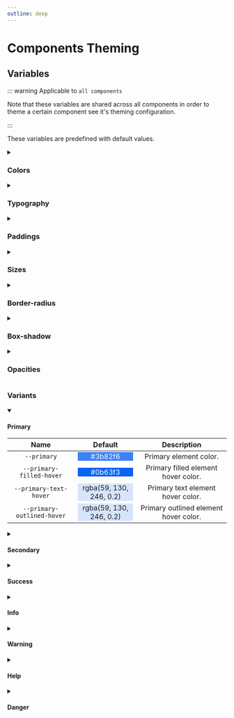 ```yaml
---
outline: deep
---
```


# Components Theming

## Variables

::: warning Applicable to `all components`

Note that these variables are shared across all components in order to theme a certain component see it's theming configuration.

:::

These variables are predefined with default values.

<details class="custom-block collapse details">
<summary class="collapsible-header">

### Colors

</summary>
<div class="full-width d-table">

|       Name       |                                     Default                                      |     Description     |
| :--------------: | :------------------------------------------------------------------------------: | :-----------------: |
| `--text-primary` | <div style="background-color:white"><span class="text--green">white</span></div> | Primary text color. |

</div>
</details>

<details class="custom-block collapse details">
<summary class="collapsible-header">

### Typography

</summary>
<div class="full-width d-table">

|    Name     |                  Default                   |    Description    |
| :---------: | :----------------------------------------: | :---------------: |
| `--sm-font` | <span class="text--green">0.875 rem</span> | Small font size.  |
| `--sm-font` |   <span class="text--green">1 rem</span>   | Normal font size. |
| `--lg-font` | <span class="text--green">1.125 rem</span> | Large font size.  |

</div>
</details>

<details class="custom-block collapse details">
<summary class="collapsible-header">

### Paddings

</summary>
<div class="full-width d-table">

|      Name      |                  Default                   |       Description       |
| :------------: | :----------------------------------------: | :---------------------: |
| `--sm-padding` | <span class="text--green">0.375 rem</span> | Small element padding.  |
| `--sm-padding` |  <span class="text--green">0.5 rem</span>  | Normal element padding. |
| `--lg-padding` | <span class="text--green">0.625 rem</span> | Large element padding.  |

</div>
</details>

<details class="custom-block collapse details">
<summary class="collapsible-header">

### Sizes

</summary>
<div class="full-width d-table">

|    Name     |                 Default                  |                                     Description                                     |
| :---------: | :--------------------------------------: | :---------------------------------------------------------------------------------: |
| `--sm-size` | <span class="text--green">1.5 rem</span> | Small element minimum size <span class="VPBadge tip">min-height & min-width</span>  |
| `--sm-size` |  <span class="text--green">2 rem</span>  | Normal element minimum size <span class="VPBadge tip">min-height & min-width</span> |
| `--lg-size` | <span class="text--green">2.5 rem</span> | Large element minimum size <span class="VPBadge tip">min-height & min-width</span>  |

</div>
</details>

<details class="custom-block collapse details">
<summary class="collapsible-header">

### Border-radius

</summary>
<div class="full-width d-table">

|        Name        |                  Default                  |          Description           |
| :----------------: | :---------------------------------------: | :----------------------------: |
| `--border-radius`  | <span class="text--green">0.25 rem</span> | Default element border-radius. |
| `--rounded-radius` |  <span class="text--green">2 rem</span>   | Rounded element border-radius. |

</div>
</details>

<details class="custom-block collapse details">
<summary class="collapsible-header">

### Box-shadow

</summary>
<div class="full-width d-table">

|       Name        |                               Default                               |        Description         |
| :---------------: | :-----------------------------------------------------------------: | :------------------------: |
| `--raised-shadow` | <span class="text--green">1px 1px 3px 2px rgba(0, 0, 0, 0.3)</span> | Raised element box-shadow. |

</div>
</details>

<details class="custom-block collapse details">
<summary class="collapsible-header">

### Opacities

</summary>
<div class="full-width d-table">

|         Name         |               Default                |        Description        |
| :------------------: | :----------------------------------: | :-----------------------: |
| `--disabled-opacity` | <span class="text--green">0.6</span> | Disabled element opacity. |
| `--loading-opacity`  | <span class="text--green">0.8</span> | Loading element opacity.  |

</div>
</details>

### Variants

<details class="custom-block collapse details" open>
<summary class="collapsible-header">

#### Primary

</summary>
<div class="full-width d-table">

|            Name            |                                             Default                                              |              Description              |
| :------------------------: | :----------------------------------------------------------------------------------------------: | :-----------------------------------: |
|        `--primary`         |       <div style="background-color:#3b82f6"><span style="color:white">#3b82f6</span></div>       |        Primary element color.         |
|  `--primary-filled-hover`  |       <div style="background-color:#0b63f3"><span style="color:white">#0b63f3</span></div>       |  Primary filled element hover color.  |
|   `--primary-text-hover`   | <div style="background-color:rgba(59, 130, 246, 0.2)"><span>rgba(59, 130, 246, 0.2)</span></div> |   Primary text element hover color.   |
| `--primary-outlined-hover` | <div style="background-color:rgba(59, 130, 246, 0.2)"><span>rgba(59, 130, 246, 0.2)</span></div> | Primary outlined element hover color. |

</div>
</details>

<details class="custom-block collapse details">
<summary class="collapsible-header">

#### Secondary

</summary>
<div class="full-width d-table">

|             Name             |                                            Default                                             |               Description               |
| :--------------------------: | :--------------------------------------------------------------------------------------------: | :-------------------------------------: |
|        `--secondary`         |      <div style="background-color:#475569"><span style="color:white">#475569</span></div>      |        Secondary element color.         |
|  `--secondary-filled-hover`  |      <div style="background-color:#323c4b"><span style="color:white">#323c4b</span></div>      |  Secondary filled element hover color.  |
|   `--secondary-text-hover`   | <div style="background-color:rgba(71, 85, 105, 0.2)"><span>rgba(71, 85, 105, 0.2)</span></div> |   Secondary text element hover color.   |
| `--secondary-outlined-hover` | <div style="background-color:rgba(71, 85, 105, 0.2)"><span>rgba(71, 85, 105, 0.2)</span></div> | Secondary outlined element hover color. |

</div>
</details>

<details class="custom-block collapse details">
<summary class="collapsible-header">

#### Success

</summary>
<div class="full-width d-table">

|            Name            |                                            Default                                             |              Description              |
| :------------------------: | :--------------------------------------------------------------------------------------------: | :-----------------------------------: |
|        `--success`         |      <div style="background-color:#22c55e"><span style="color:white">#22c55e</span></div>      |        Success element color.         |
|  `--success-filled-hover`  |      <div style="background-color:#1a9a49"><span style="color:white">#1a9a49</span></div>      |  Success filled element hover color.  |
|   `--success-text-hover`   | <div style="background-color:rgba(34, 197, 94, 0.2)"><span>rgba(34, 197, 94, 0.2)</span></div> |   Success text element hover color.   |
| `--success-outlined-hover` | <div style="background-color:rgba(34, 197, 94, 0.2)"><span>rgba(34, 197, 94, 0.2)</span></div> | Success outlined element hover color. |

</div>
</details>

<details class="custom-block collapse details">
<summary class="collapsible-header">

#### Info

</summary>
<div class="full-width d-table">

|          Name           |                                            Default                                             |            Description             |
| :---------------------: | :--------------------------------------------------------------------------------------------: | :--------------------------------: |
|        `--info`         |      <div style="background-color:#0099ff"><span style="color:white">#0099ff</span></div>      |        Info element color.         |
|  `--info-filled-hover`  |      <div style="background-color:#007acc"><span style="color:white">#007acc</span></div>      |  Info filled element hover color.  |
|   `--info-text-hover`   | <div style="background-color:rgba(0, 153, 255, 0.2)"><span>rgba(0, 153, 255, 0.2)</span></div> |   Info text element hover color.   |
| `--info-outlined-hover` | <div style="background-color:rgba(0, 153, 255, 0.2)"><span>rgba(0, 153, 255, 0.2)</span></div> | Info outlined element hover color. |

</div>
</details>

<details class="custom-block collapse details">
<summary class="collapsible-header">

#### Warning

</summary>
<div class="full-width d-table">

|            Name            |                                            Default                                             |              Description              |
| :------------------------: | :--------------------------------------------------------------------------------------------: | :-----------------------------------: |
|        `--warning`         |      <div style="background-color:#ffa400"><span style="color:white">#ffa400</span></div>      |        Warning element color.         |
|  `--warning-filled-hover`  |      <div style="background-color:#cc8300"><span style="color:white">#cc8300</span></div>      |  Warning filled element hover color.  |
|   `--warning-text-hover`   | <div style="background-color:rgba(255, 164, 0, 0.2)"><span>rgba(255, 164, 0, 0.2)</span></div> |   Warning text element hover color.   |
| `--warning-outlined-hover` | <div style="background-color:rgba(255, 164, 0, 0.2)"><span>rgba(255, 164, 0, 0.2)</span></div> | Warning outlined element hover color. |

</div>
</details>

<details class="custom-block collapse details">
<summary class="collapsible-header">

#### Help

</summary>
<div class="full-width d-table">

|          Name           |                                             Default                                              |            Description             |
| :---------------------: | :----------------------------------------------------------------------------------------------: | :--------------------------------: |
|        `--help`         |       <div style="background-color:#a855f7"><span style="color:white">#a855f7</span></div>       |        Help element color.         |
|  `--help-filled-hover`  |       <div style="background-color:#8f24f5"><span style="color:white">#8f24f5</span></div>       |  Help filled element hover color.  |
|   `--help-text-hover`   | <div style="background-color:rgba(168, 85, 247, 0.2)"><span>rgba(168, 85, 247, 0.2)</span></div> |   Help text element hover color.   |
| `--help-outlined-hover` | <div style="background-color:rgba(168, 85, 247, 0.2)"><span>rgba(168, 85, 247, 0.2)</span></div> | Help outlined element hover color. |

</div>
</details>

<details class="custom-block collapse details">
<summary class="collapsible-header">

#### Danger

</summary>
<div class="full-width d-table">

|           Name            |                                            Default                                             |             Description              |
| :-----------------------: | :--------------------------------------------------------------------------------------------: | :----------------------------------: |
|        `--danger`         |      <div style="background-color:#ed2c2c"><span style="color:white">#ed2c2c</span></div>      |        Danger element color.         |
|  `--danger-filled-hover`  |      <div style="background-color:#d41212"><span style="color:white">#d41212</span></div>      |  Danger filled element hover color.  |
|   `--danger-text-hover`   | <div style="background-color:rgba(237, 44, 44, 0.2)"><span>rgba(237, 44, 44, 0.2)</span></div> |   Danger text element hover color.   |
| `--danger-outlined-hover` | <div style="background-color:rgba(237, 44, 44, 0.2)"><span>rgba(237, 44, 44, 0.2)</span></div> | Danger outlined element hover color. |

</div>
</details>
